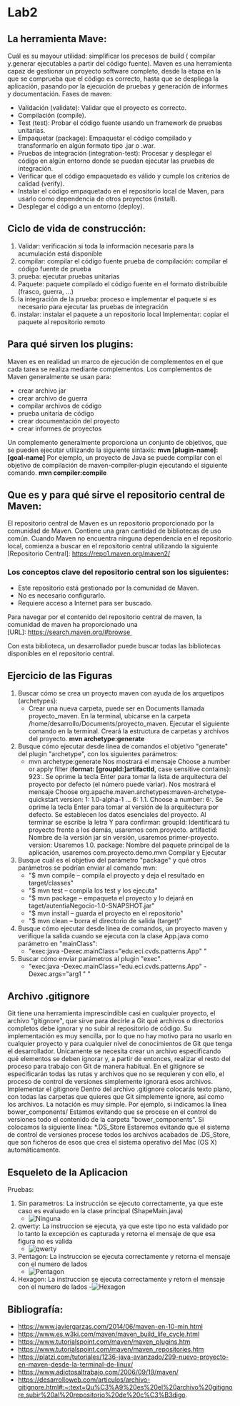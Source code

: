 # Lab2

## La herramienta Mave:
Cuál es su mayour utilidad: simplificar los precesos de build ( compilar y.generar ejecutables a partir del código fuente).
Maven es una herramienta capaz de gestionar un proyecto software completo, desde la etapa en la que se comprueba que el código es correcto, hasta que se despliega la aplicación, pasando por la ejecución de pruebas y generación de informes y documentación.
Fases de maven:
- Validación (validate): Validar que el proyecto es correcto.
- Compilación (compile).
- Test (test): Probar el código fuente usando un framework de pruebas unitarias.
- Empaquetar (package): Empaquetar el código compilado y transformarlo en algún formato tipo .jar o .war.
- Pruebas de integración (integration-test): Procesar y desplegar el código en algún entorno donde se puedan ejecutar las pruebas de integración.
- Verificar que el código empaquetado es válido y cumple los criterios de calidad (verify).
- Instalar el código empaquetado en el repositorio local de Maven, para usarlo como dependencia de otros proyectos (install).
- Desplegar el código a un entorno (deploy).

## Ciclo de vida de construcción:
1. Validar: verificación si toda la información necesaria para la acumulación está disponible
2. compilar: compilar el código fuente
prueba de compilación: compilar el código fuente de prueba
3. prueba: ejecutar pruebas unitarias
4. Paquete: paquete compilado el código fuente en el formato distribuible (frasco, guerra, ...)
5. la integración de la prueba: proceso e implementar el paquete si es necesario para ejecutar las pruebas de integración
6. instalar: instalar el paquete a un repositorio local
Implementar: copiar el paquete al repositorio remoto

## Para qué sirven los plugins: 
Maven es en realidad un marco de ejecución de complementos en el que cada tarea se realiza mediante complementos. Los complementos de Maven generalmente se usan para:
* crear archivo jar
* crear archivo de guerra
* compilar archivos de código
* prueba unitaria de código
* crear documentación del proyecto
* crear informes de proyectos

Un complemento generalmente proporciona un conjunto de objetivos, que se pueden ejecutar utilizando la siguiente sintaxis:
**mvn [plugin-name]:[goal-name]**
Por ejemplo, un proyecto de Java se puede compilar con el objetivo de compilación de maven-compiler-plugin ejecutando el siguiente comando.
**mvn compiler:compile**

## Que es y para qué sirve el repositorio central de Maven: 
El repositorio central de Maven es un repositorio proporcionado por la comunidad de Maven. Contiene una gran cantidad de bibliotecas de uso común.
Cuando Maven no encuentra ninguna dependencia en el repositorio local, comienza a buscar en el repositorio central utilizando la siguiente 
[Repositorio Central]: https://repo1.maven.org/maven2/

### Los conceptos clave del repositorio central son los siguientes:
* Este repositorio está gestionado por la comunidad de Maven.
* No es necesario configurarlo.
* Requiere acceso a Internet para ser buscado.

Para navegar por el contenido del repositorio central de maven, la comunidad de maven ha proporcionado una [URL]: https://search.maven.org/#browse 

Con esta biblioteca, un desarrollador puede buscar todas las bibliotecas disponibles en el repositorio central.

## Ejercicio de las Figuras
1. Buscar cómo se crea un proyecto maven con ayuda de los arquetipos (archetypes):
    - Crear una nueva carpeta, puede ser en Documents llamada proyecto_maven.
    En la terminal, ubicarse en la carpeta /home/desarrollo/Documents/proyecto_maven.
    Ejecutar el siguiente comando en la terminal. Creará la estructura de carpetas y archivos del proyecto.
    **mvn archetype:generate**
2. Busque cómo ejecutar desde línea de comandos el objetivo "generate" del    plugin "archetype", con los siguientes parámetros:
    - mvn archetype:generate
    Nos mostrará el mensaje Choose a number or apply filter (**format: [groupId:]artifactId**, case sensitive contains): 923:. Se oprime la tecla Enter para tomar la lista de arquitectura del proyecto por defecto (el número puede variar).
    Nos mostrará el mensaje Choose org.apache.maven.archetypes:maven-archetype-quickstart version: 1: 1.0-alpha-1 … 6: 1.1. Choose a number: 6:. Se oprime la tecla Enter para tomar al versión de la arquitectura por defecto.
    Se establecen los datos esenciales del proyecto. Al terminar se escribe la letra Y para confirmar:
    groupId: Identificará tu proyecto frente a los demás, usaremos com.proyecto.
    artifactid: Nombre de la versión jar sin versión, usaremos primer-proyecto.
    version: Usaremos 1.0.
    package: Nombre del paquete principal de la aplicación, usaremos com.proyecto.demo.mvn 
    Compilar y Ejecutar
3. Busque cuál es el objetivo del parámetro "package" y qué otros parámetros se podrían enviar al comando mvn:
    - "$ mvn compile – compila el proyecto y deja el resultado en target/classes"
    - "$ mvn test – compila los test y los ejecuta"
    - "$ mvn package – empaqueta el proyecto y lo dejará en taget/autentiaNegocio-1.0-SNAPSHOT.jar"
    - "$ mvn install – guarda el proyecto en el repositorio"
    - "$ mvn clean – borra el directorio de salida (target)"
4. Busque cómo ejecutar desde línea de comandos, un proyecto maven y verifique la salida cuando se ejecuta con la clase App.java como parámetro en "mainClass":
    - "exec:java -Dexec.mainClass="edu.eci.cvds.patterns.App" "
5. Buscar cómo enviar parámetros al plugin "exec".
    - "exec:java -Dexec.mainClass="edu.eci.cvds.patterns.App" -Dexec.args="arg1 " "

## Archivo .gitignore
Git tiene una herramienta imprescindible casi en cualquier proyecto, el archivo "gitignore", que sirve para decirle a Git qué archivos o directorios completos debe ignorar y no subir al repositorio de código.
Su implementación es muy sencilla, por lo que no hay motivo para no usarlo en cualquier proyecto y para cualquier nivel de conocimientos de Git que tenga el desarrollador. Únicamente se necesita crear un archivo especificando qué elementos se deben ignorar y, a partir de entonces, realizar el resto del proceso para trabajo con Git de manera habitual.
En el gitignore se especificarán todas las rutas y archivos que no se requieren y con ello, el proceso de control de versiones simplemente ignorará esos archivos. 
Implementar el gitignore
Dentro del archivo .gitignore colocarás texto plano, con todas las carpetas que quieres que Git simplemente ignore, así como los archivos.
La notación es muy simple. Por ejemplo, si indicamos la línea
bower_components/
Estamos evitando que se procese en el control de versiones todo el contenido de la carpeta "bower_components".
Si colocamos la siguiente línea:
*.DS_Store
Estaremos evitando que el sistema de control de versiones procese todos los archivos acabados de .DS_Store, que son ficheros de esos que crea el sistema operativo del Mac (OS X) automáticamente.

## Esqueleto de la Aplicacion
Pruebas:
1. Sin parametros: La instrucción se ejecuto correctamente, ya que este caso es evaluado en la clase principal (ShapeMain.java)
    - ![Ninguna](./Image/ninguna.png)
2. qwerty: La instruccion se ejecuta, ya que este tipo no esta validado por lo tanto la excepción es capturada y retorna el mensaje de que esa figura no es valida
    - ![qwerty](./Image/qwerty.png)
3. Pentagon: La instruccion se ejecuta correctamente y retorna el mensaje con el numero de lados
    - ![Pentagon](./Image/Pentagon.png)
4. Hexagon: La instruccion se ejecuta correctamente y retorn el mensaje con el numero de lados
    -![Hexagon](./Image/Hexagon.png)



## Bibliografía:
* https://www.javiergarzas.com/2014/06/maven-en-10-min.html
* https://www.es.w3ki.com/maven/maven_build_life_cycle.html
* https://www.tutorialspoint.com/maven/maven_plugins.htm
* https://www.tutorialspoint.com/maven/maven_repositories.htm
* https://platzi.com/tutoriales/1236-java-avanzado/299-nuevo-proyecto-en-maven-desde-la-terminal-de-linux/
* https://www.adictosaltrabajo.com/2006/09/19/maven/
* https://desarrolloweb.com/articulos/archivo-gitignore.html#:~:text=Qu%C3%A9%20es%20el%20archivo%20gitignore,subir%20al%20repositorio%20de%20c%C3%B3digo.
